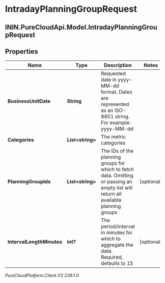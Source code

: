 # IntradayPlanningGroupRequest

## ININ.PureCloudApi.Model.IntradayPlanningGroupRequest

## Properties

|Name | Type | Description | Notes|
|------------ | ------------- | ------------- | -------------|
| **BusinessUnitDate** | **String** | Requested date in yyyy-MM-dd format. Dates are represented as an ISO-8601 string. For example: yyyy-MM-dd | |
| **Categories** | **List&lt;string&gt;** | The metric categories | |
| **PlanningGroupIds** | **List&lt;string&gt;** | The IDs of the planning groups for which to fetch data.  Omitting or passing an empty list will return all available planning groups | [optional] |
| **IntervalLengthMinutes** | **int?** | The period/interval in minutes for which to aggregate the data. Required, defaults to 15 | [optional] |



_PureCloudPlatform.Client.V2 239.1.0_

